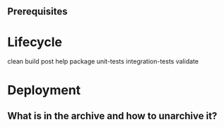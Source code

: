 ## Prerequisites

# Lifecycle

clean
build
post
help
package
unit-tests
integration-tests
validate

# Deployment

## What is in the archive and how to unarchive it?
